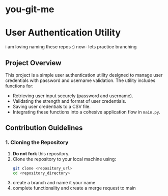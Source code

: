 # you-git-me
# User Authentication Utility  
i am loving naming these repos :)  now- lets practice branching

## Project Overview  
This project is a simple user authentication utility designed to manage user credentials with password and username validation. The utility includes functions for:  
- Retrieving user input securely (password and username).  
- Validating the strength and format of user credentials.  
- Saving user credentials to a CSV file.  
- Integrating these functions into a cohesive application flow in `main.py`.  

## Contribution Guidelines  

### 1. Cloning the Repository  
1. **Do not fork** this repository.  
2. Clone the repository to your local machine using:  
   ```bash
   git clone <repository_url>
   cd <repository_directory>

3. create a branch and name it your name
4. complete functionality and create a merge request to main
